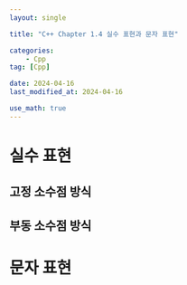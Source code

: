 ```yaml
---
layout: single

title: "C++ Chapter 1.4 실수 표현과 문자 표현"

categories:
    - Cpp
tag: [Cpp]

date: 2024-04-16
last_modified_at: 2024-04-16

use_math: true
---
```


# 실수 표현

## 고정 소수점 방식

## 부동 소수점 방식

# 문자 표현
